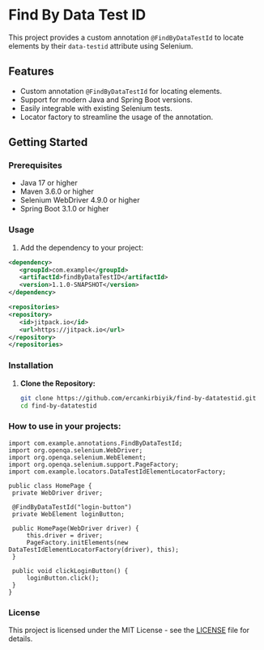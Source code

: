 # Find By Data Test ID

This project provides a custom annotation `@FindByDataTestId` to locate elements by their `data-testid` attribute using Selenium.

## Features

- Custom annotation `@FindByDataTestId` for locating elements.
- Support for modern Java and Spring Boot versions.
- Easily integrable with existing Selenium tests.
- Locator factory to streamline the usage of the annotation.

## Getting Started

### Prerequisites

- Java 17 or higher
- Maven 3.6.0 or higher
- Selenium WebDriver 4.9.0 or higher
- Spring Boot 3.1.0 or higher

### Usage

1. Add the dependency to your project:

```xml
<dependency>
   <groupId>com.example</groupId>
   <artifactId>findByDataTestID</artifactId>
   <version>1.1.0-SNAPSHOT</version>
</dependency>

<repositories>
<repository>
   <id>jitpack.io</id>
   <url>https://jitpack.io</url>
</repository>
</repositories>

```


### Installation

1. **Clone the Repository:**

   ```sh
   git clone https://github.com/ercankirbiyik/find-by-datatestid.git
   cd find-by-datatestid
    ```
   
### How to use in your projects:

   ```
import com.example.annotations.FindByDataTestId;
import org.openqa.selenium.WebDriver;
import org.openqa.selenium.WebElement;
import org.openqa.selenium.support.PageFactory;
import com.example.locators.DataTestIdElementLocatorFactory;

public class HomePage {
    private WebDriver driver;

    @FindByDataTestId("login-button")
    private WebElement loginButton;

    public HomePage(WebDriver driver) {
        this.driver = driver;
        PageFactory.initElements(new DataTestIdElementLocatorFactory(driver), this);
    }

    public void clickLoginButton() {
        loginButton.click();
    }
}
   ```

### License

This project is licensed under the MIT License - see the [LICENSE](LICENSE) file for details.